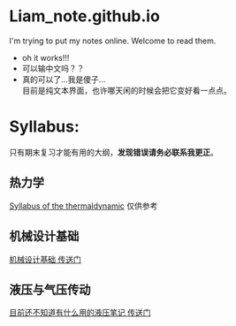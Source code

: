 # Liam_note.github.io
I'm trying to put my notes online. 
Welcome to read them. 
- oh it works!!!
- 可以输中文吗？？ 
- 真的可以了...我是傻子...  
目前是纯文本界面，也许哪天闲的时候会把它变好看一点点。
 

# Syllabus:
只有期末复习才能有用的大纲，**发现错误请务必联系我更正**。
## 热力学
[Syllabus of the thermaldynamic](https://liamy404.github.io/Syllabus%20of%20the%20Thermaldynamic) 
仅供参考
## 机械设计基础 
[机械设计基础 传送门](https://LiamY404.github.io/%E6%9C%BA%E6%A2%B0%E8%AE%BE%E8%AE%A1%E5%9F%BA%E7%A1%80%E6%9C%9F%E6%9C%AB%E5%A4%8D%E4%B9%A0)
## 液压与气压传动
[目前还不知道有什么用的液压笔记 传送门](https://liamy404.github.io/目前还不知道有什么用的液压笔记.html)
